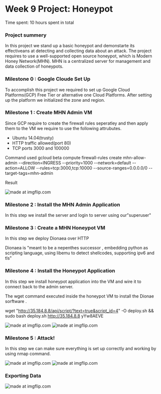 # Week 9 Project: Honeypot

Time spent: 10 hours spent in total

### Project summery 

In this project we stand up a basic honeypot and demonstarte its effectiveans at detecting and collecting data about an attack. The project requires to use a well-supported open source honeypot, which is Modern Honey Network(MHN). MHN is a centralized server for management and data collection of honeypots.

### Milestone 0 : Google Cloude Set Up

To accomplish this project we required to set up Google Cloud Platforms(GCP) Free Tier or alternative one Cloud Platforms. After setting up the platform we initialized the zone and region.

### Milestone 1 : Create MHN Admin VM 

Since GCP require to create the firewall rules seperatley and then apply them to the VM we require to use the following attrubutes.

- Ubuntu 14.04(trusty)
- HTTP traffic allowed(port 80)
- TCP ports 3000 and 100000

Command used 
gcloud beta compute firewall-rules create mhn-allow-admin --direction=INGRESS --priority=1000 --network=default --action=ALLOW --rules=tcp:3000,tcp:10000 --source-ranges=0.0.0.0/0 --target-tags=mhn-admin

Result 

<img src="https://i.imgflip.com/27zs1q.gif" title="made at imgflip.com"/>

### Milestone 2 : Install the MHN Admin Application 

In this step we install the server and login to server using our"superuser"

### Milestone 3 : Create a MHN Honeypot VM 

In this step we deploy Dionaea over HTTP

Dionaea is "meant to be a nepenthes successor , embedding python as scripting language, using libemu to detect shellcodes, supporting ipv6 and tls"

### Milestone 4 : Install the Honeypot Application

In this step we install honeypot application into the VM and wire it to connect back to the admin server.

The wget command executed inside the honeypot VM to install the Dionae sorftware .

wget "http://35.184.8.8/api/script/?text=true&script_id=4" -O deploy.sh && sudo bash deploy.sh http://35.184.8.8 yYw8AEVE

<img src="https://i.imgflip.com/27zt00.gif" title="made at imgflip.com"/>

<img src="https://i.imgflip.com/27zt7p.gif" title="made at imgflip.com"/>

### Milestone 5 : Attack!

In this step we can make sure everything is set up correctly and working by using nmap command.

<img src="https://i.imgflip.com/27zth7.gif" title="made at imgflip.com"/>


<img src="https://i.imgflip.com/27ztnb.gif" title="made at imgflip.com"/>

### Exporting Data

<img src="https://i.imgflip.com/27zvyd.gif" title="made at imgflip.com"/>
